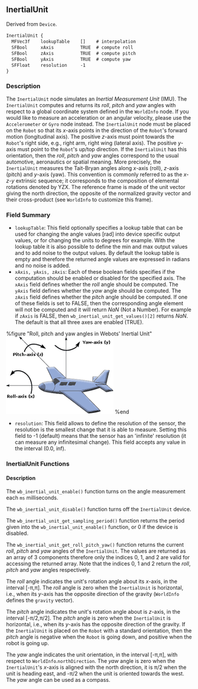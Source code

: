 ## InertialUnit

Derived from `Device`.


```
InertialUnit {
  MFVec3f    lookupTable    []    # interpolation
  SFBool     xAxis          TRUE  # compute roll
  SFBool     zAxis          TRUE  # compute pitch
  SFBool     yAxis          TRUE  # compute yaw
  SFFloat    resolution     -1
}
```

### Description

The `InertialUnit` node simulates an *Inertial Measurement Unit* (IMU). The
`InertialUnit` computes and returns its *roll*, *pitch* and *yaw* angles with
respect to a global coordinate system defined in the `WorldInfo` node. If you
would like to measure an acceleration or an angular velocity, please use the
`Accelerometer` or `Gyro` node instead. The `InertialUnit` node must be placed
on the `Robot` so that its *x*-axis points in the direction of the `Robot`'s
forward motion (longitudinal axis). The positive *z*-axis must point towards the
`Robot`'s right side, e.g., right arm, right wing (lateral axis). The positive
*y*-axis must point to the `Robot`'s up/top direction. If the `InertialUnit` has
this orientation, then the *roll*, *pitch* and *yaw* angles correspond to the
usual automotive, aeronautics or spatial meaning.  More precisely, the
`InertialUnit` measures the Tait-Bryan angles along *x*-axis (roll), *z*-axis
(pitch) and *y*-axis (yaw). This convention is commonly referred to as the
*x-z-y* extrinsic sequence; it corresponds to the composition of elemental
rotations denoted by YZX. The reference frame is made of the unit vector giving
the north direction, the opposite of the normalized gravity vector and their
cross-product (see `WorldInfo` to customize this frame).

### Field Summary

- `lookupTable`: This field optionally specifies a lookup table that can be used
for changing the angle values [rad] into device specific output values, or for
changing the units to degrees for example. With the lookup table it is also
possible to define the min and max output values and to add noise to the output
values. By default the lookup table is empty and therefore the returned angle
values are expressed in radians and no noise is added.
- `xAxis, yAxis, zAxis`: Each of these boolean fields specifies if the computation
should be enabled or disabled for the specified axis. The `xAxis` field defines
whether the *roll* angle should be computed. The `yAxis` field defines whether
the *yaw* angle should be computed. The `zAxis` field defines whether the
*pitch* angle should be computed. If one of these fields is set to FALSE, then
the corresponding angle element will not be computed and it will return *NaN*
(Not a Number). For example if `zAxis` is FALSE, then
`wb_inertial_unit_get_values()[2]` returns *NaN*. The default is that all three
axes are enabled (TRUE).

%figure "Roll, pitch and yaw angles in Webots' Inertial Unit"
![Roll, pitch and yaw angles in Webots' Inertial Unit](png/roll_pitch_yaw.png)
%end


- `resolution`: This field allows to define the resolution of the sensor, the
resolution is the smallest change that it is able to measure. Setting this field
to -1 (default) means that the sensor has an 'infinite' resolution (it can
measure any infinitesimal change). This field accepts any value in the interval
(0.0, inf).

### InertialUnit Functions

#### Description

The `wb_inertial_unit_enable()` function turns on the angle measurement each
`ms` milliseconds.

The `wb_inertial_unit_disable()` function turns off the `InertialUnit` device.

The `wb_inertial_unit_get_sampling_period()` function returns the period given
into the `wb_inertial_unit_enable()` function, or 0 if the device is disabled.

The `wb_inertial_unit_get_roll_pitch_yaw()` function returns the current *roll*,
*pitch* and *yaw* angles of the `InertialUnit`. The values are returned as an
array of 3 components therefore only the indices 0, 1, and 2 are valid for
accessing the returned array. Note that the indices 0, 1 and 2 return the
*roll*, *pitch* and *yaw* angles respectively.

The *roll* angle indicates the unit's rotation angle about its *x*-axis, in the
interval [-π,π]. The *roll* angle is zero when the `InertialUnit` is
horizontal, i.e., when its *y*-axis has the opposite direction of the gravity
(`WorldInfo` defines the `gravity` vector).

The *pitch* angle indicates the unit's rotation angle about is *z*-axis, in the
interval [-π/2,π/2]. The *pitch* angle is zero when the `InertialUnit` is
horizontal, i.e., when its *y*-axis has the opposite direction of the gravity.
If the `InertialUnit` is placed on the `Robot` with a standard orientation, then
the *pitch* angle is negative when the `Robot` is going down, and positive when
the robot is going up.

The *yaw* angle indicates the unit orientation, in the interval [-π,π], with
respect to `WorldInfo`.`northDirection`. The *yaw* angle is zero when the
`InertialUnit`'s *x*-axis is aligned with the north direction, it is π/2 when
the unit is heading east, and -π/2 when the unit is oriented towards the west.
The *yaw* angle can be used as a compass.

